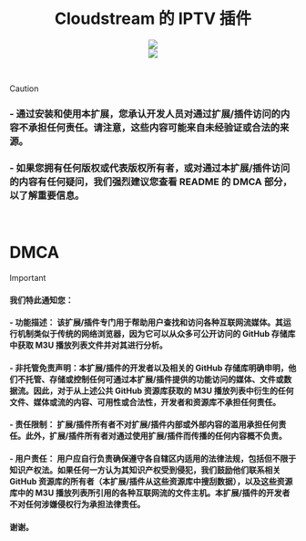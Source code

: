 <div align="center"><h1>Cloudstream 的 IPTV 插件</h1></div>
<p align="center">
  <a href="https://github.com/HaoTianming/cloudstream-extensions-iptv/raw/refs/heads/master/LICENSE"><img src="https://www.gnu.org/graphics/gplv3-127x51.png" /></a><br/>
  <a href="https://skillicons.dev">
    <img src="https://skillicons.dev/icons?i=kotlin,androidstudio,gradle,github,githubactions&theme=light&perline=5" />
  </a>
</p>

<br/>

> [!CAUTION]
> ### - 通过安装和使用本扩展，您承认开发人员对通过扩展/插件访问的内容不承担任何责任。请注意，这些内容可能来自未经验证或合法的来源。
> ### - 如果您拥有任何版权或代表版权所有者，或对通过本扩展/插件访问的内容有任何疑问，我们强烈建议您查看 README 的 DMCA 部分，以了解重要信息。
<br/>


<h1>DMCA</h1>


> [!IMPORTANT]  
> #### 我们特此通知您：
> #### - 功能描述： 该扩展/插件专门用于帮助用户查找和访问各种互联网流媒体。其运行机制类似于传统的网络浏览器，因为它可以从众多可公开访问的 GitHub 存储库中获取 M3U 播放列表文件并对其进行分析。
> #### - 非托管免责声明：本扩展/插件的开发者以及相关的 GitHub 存储库明确申明，他们不托管、存储或控制任何可通过本扩展/插件提供的功能访问的媒体、文件或数据流。因此，对于从上述公共 GitHub 资源库获取的 M3U 播放列表中衍生的任何文件、媒体或流的内容、可用性或合法性，开发者和资源库不承担任何责任。
> #### - 责任限制： 扩展/插件所有者不对扩展/插件内部或外部内容的滥用承担任何责任。此外，扩展/插件所有者对通过使用扩展/插件而传播的任何内容概不负责。
> #### - 用户责任： 用户应自行负责确保遵守各自辖区内适用的法律法规，包括但不限于知识产权法。如果任何一方认为其知识产权受到侵犯，我们鼓励他们联系相关 GitHub 资源库的所有者（本扩展/插件从这些资源库中搜刮数据），以及这些资源库中的 M3U 播放列表所引用的各种互联网流的文件主机。本扩展/插件的开发者不对任何涉嫌侵权行为承担法律责任。
> #### 谢谢。
